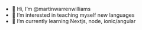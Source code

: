 - 👋 Hi, I’m @martinwarrenwilliams
- 👀 I’m interested in teaching myself new languages
- 🌱 I’m currently learning Nextjs, node, ionic/angular
